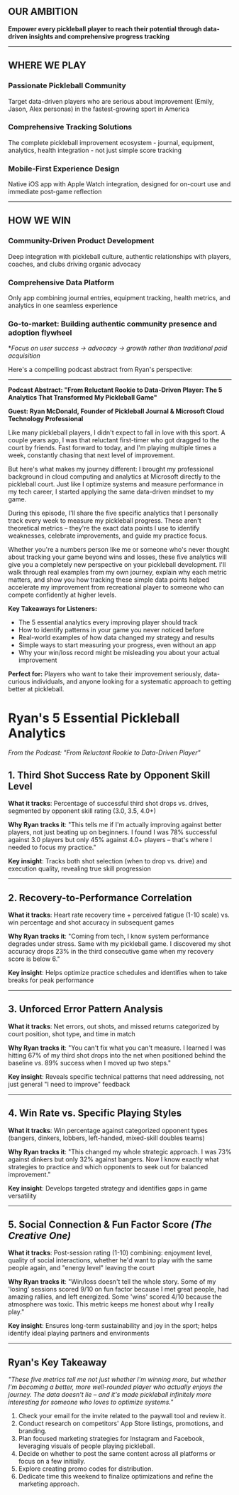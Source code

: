 ## OUR AMBITION

**Empower every pickleball player to reach their potential through data-driven insights and comprehensive progress tracking**

---

## WHERE WE PLAY

### Passionate Pickleball Community
Target data-driven players who are serious about improvement (Emily, Jason, Alex personas) in the fastest-growing sport in America

### Comprehensive Tracking Solutions
The complete pickleball improvement ecosystem - journal, equipment, analytics, health integration - not just simple score tracking

### Mobile-First Experience Design
Native iOS app with Apple Watch integration, designed for on-court use and immediate post-game reflection

---

## HOW WE WIN

### Community-Driven Product Development
Deep integration with pickleball culture, authentic relationships with players, coaches, and clubs driving organic advocacy

### Comprehensive Data Platform
Only app combining journal entries, equipment tracking, health metrics, and analytics in one seamless experience

### **Go-to-market: Building authentic community presence and adoption flywheel**

**Focus on user success → advocacy → growth rather than traditional paid acquisition*


Here's a compelling podcast abstract from Ryan's perspective:

---

**Podcast Abstract: "From Reluctant Rookie to Data-Driven Player: The 5 Analytics That Transformed My Pickleball Game"**

**Guest: Ryan McDonald, Founder of Pickleball Journal & Microsoft Cloud Technology Professional**

Like many pickleball players, I didn't expect to fall in love with this sport. A couple years ago, I was that reluctant first-timer who got dragged to the court by friends. Fast forward to today, and I'm playing multiple times a week, constantly chasing that next level of improvement.

But here's what makes my journey different: I brought my professional background in cloud computing and analytics at Microsoft directly to the pickleball court. Just like I optimize systems and measure performance in my tech career, I started applying the same data-driven mindset to my game.

During this episode, I'll share the five specific analytics that I personally track every week to measure my pickleball progress. These aren't theoretical metrics – they're the exact data points I use to identify weaknesses, celebrate improvements, and guide my practice focus.

Whether you're a numbers person like me or someone who's never thought about tracking your game beyond wins and losses, these five analytics will give you a completely new perspective on your pickleball development. I'll walk through real examples from my own journey, explain why each metric matters, and show you how tracking these simple data points helped accelerate my improvement from recreational player to someone who can compete confidently at higher levels.

**Key Takeaways for Listeners:**
- The 5 essential analytics every improving player should track
- How to identify patterns in your game you never noticed before
- Real-world examples of how data changed my strategy and results
- Simple ways to start measuring your progress, even without an app
- Why your win/loss record might be misleading you about your actual improvement

**Perfect for:** Players who want to take their improvement seriously, data-curious individuals, and anyone looking for a systematic approach to getting better at pickleball.


# Ryan's 5 Essential Pickleball Analytics

_From the Podcast: "From Reluctant Rookie to Data-Driven Player"_

## 1. **Third Shot Success Rate by Opponent Skill Level**

**What it tracks**: Percentage of successful third shot drops vs. drives, segmented by opponent skill rating (3.0, 3.5, 4.0+)

**Why Ryan tracks it**: "This tells me if I'm actually improving against better players, not just beating up on beginners. I found I was 78% successful against 3.0 players but only 45% against 4.0+ players – that's where I needed to focus my practice."

**Key insight**: Tracks both shot selection (when to drop vs. drive) and execution quality, revealing true skill progression

---

## 2. **Recovery-to-Performance Correlation**

**What it tracks**: Heart rate recovery time + perceived fatigue (1-10 scale) vs. win percentage and shot accuracy in subsequent games

**Why Ryan tracks it**: "Coming from tech, I know system performance degrades under stress. Same with my pickleball game. I discovered my shot accuracy drops 23% in the third consecutive game when my recovery score is below 6."

**Key insight**: Helps optimize practice schedules and identifies when to take breaks for peak performance

---

## 3. **Unforced Error Pattern Analysis**

**What it tracks**: Net errors, out shots, and missed returns categorized by court position, shot type, and time in match

**Why Ryan tracks it**: "You can't fix what you can't measure. I learned I was hitting 67% of my third shot drops into the net when positioned behind the baseline vs. 89% success when I moved up two steps."

**Key insight**: Reveals specific technical patterns that need addressing, not just general "I need to improve" feedback

---

## 4. **Win Rate vs. Specific Playing Styles**

**What it tracks**: Win percentage against categorized opponent types (bangers, dinkers, lobbers, left-handed, mixed-skill doubles teams)

**Why Ryan tracks it**: "This changed my whole strategic approach. I was 73% against dinkers but only 32% against bangers. Now I know exactly what strategies to practice and which opponents to seek out for balanced improvement."

**Key insight**: Develops targeted strategy and identifies gaps in game versatility

---

## 5. **Social Connection & Fun Factor Score** _(The Creative One)_

**What it tracks**: Post-session rating (1-10) combining: enjoyment level, quality of social interactions, whether he'd want to play with the same people again, and "energy level" leaving the court

**Why Ryan tracks it**: "Win/loss doesn't tell the whole story. Some of my 'losing' sessions scored 9/10 on fun factor because I met great people, had amazing rallies, and left energized. Some 'wins' scored 4/10 because the atmosphere was toxic. This metric keeps me honest about why I really play."

**Key insight**: Ensures long-term sustainability and joy in the sport; helps identify ideal playing partners and environments

---

## Ryan's Key Takeaway

_"These five metrics tell me not just whether I'm winning more, but whether I'm becoming a better, more well-rounded player who actually enjoys the journey. The data doesn't lie – and it's made pickleball infinitely more interesting for someone who loves to optimize systems."_




1. Check your email for the invite related to the paywall tool and review it.
2. Conduct research on competitors' App Store listings, promotions, and branding.
3. Plan focused marketing strategies for Instagram and Facebook, leveraging visuals of people playing pickleball.
4. Decide on whether to post the same content across all platforms or focus on a few initially.
5. Explore creating promo codes for distribution.
6. Dedicate time this weekend to finalize optimizations and refine the marketing approach.